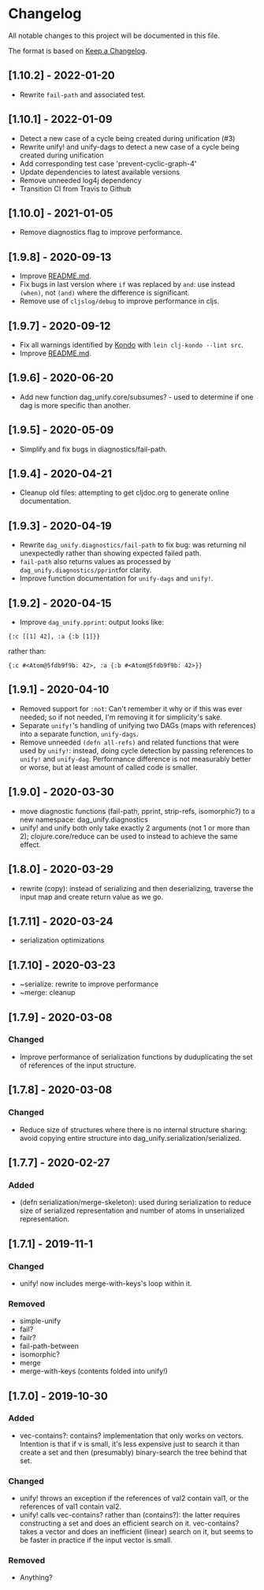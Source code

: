 # Changelog

All notable changes to this project will be documented in this file.

The format is based on [Keep a Changelog](https://keepachangelog.com/en/1.0.0/).

## [1.10.2] - 2022-01-20

- Rewrite `fail-path` and associated test.

## [1.10.1] - 2022-01-09

- Detect a new case of a cycle being created during unification (#3)
- Rewrite unify! and unify-dags to detect a new case of a cycle being created during unification
- Add corresponding test case 'prevent-cyclic-graph-4'
- Update dependencies to latest available versions
- Remove unneeded log4j dependency
- Transition CI from Travis to Github

## [1.10.0] - 2021-01-05

- Remove diagnostics flag to improve performance.

## [1.9.8] - 2020-09-13

- Improve [README.md](README.md).
- Fix bugs in last version where `if` was replaced by `and`: use
  instead `(when)`, not `(and)` where the difference is significant.
- Remove use of `cljslog/debug` to improve performance in cljs.
  
## [1.9.7] - 2020-09-12

- Fix all warnings identified by [Kondo](https://github.com/borkdude/clj-kondo) with `lein clj-kondo --lint src`.
- Improve [README.md](README.md).

## [1.9.6] - 2020-06-20

- Add new function dag_unify.core/subsumes? - used to determine if one dag is more specific than another.

## [1.9.5] - 2020-05-09

- Simplify and fix bugs in diagnostics/fail-path.

## [1.9.4] - 2020-04-21

- Cleanup old files: attempting to get cljdoc.org to generate online documentation.

## [1.9.3] - 2020-04-19
 
- Rewrite `dag_unify.diagnostics/fail-path` to fix bug: was returning nil 
unexpectedly rather than showing expected failed path.
- `fail-path` also returns values as processed by `dag_unify.diagnostics/pprint`for clarity.
- Improve function documentation for `unify-dags` and `unify!`.

## [1.9.2] - 2020-04-15

- Improve `dag_unify.pprint`: output looks like:

```
{:c [[1] 42], :a {:b [1]}}
```

rather than:

```
{:c #<Atom@5fdb9f9b: 42>, :a {:b #<Atom@5fdb9f9b: 42>}}
```

## [1.9.1] - 2020-04-10

- Removed support for `:not`: Can't remember it why or if this was ever needed; so if not needed,
  I'm removing it for simplicity's sake.
- Separate `unify!`'s handling of unifying two DAGs (maps with references) into a separate function, `unify-dags`.
- Remove unneeded `(defn all-refs)` and related functions that were used by `unify!`: instead, doing cycle
  detection by passing references to `unify!` and `unify-dag`. Performance difference is not measurably better
  or worse, but at least amount of called code is smaller.

## [1.9.0] - 2020-03-30

- move diagnostic functions (fail-path, pprint, strip-refs, isomorphic?) to a new namespace: dag_unify.diagnostics
- unify! and unify both only take exactly 2 arguments (not 1 or more than 2); clojure.core/reduce can be used to
  instead to achieve the same effect.

## [1.8.0] - 2020-03-29

- rewrite (copy): instead of serializing and then deserializing, traverse the input map
and create return value as we go.

## [1.7.11] - 2020-03-24

- serialization optimizations

## [1.7.10] - 2020-03-23

- ~serialize: rewrite to improve performance
- ~merge: cleanup

## [1.7.9] - 2020-03-08

### Changed

- Improve performance of serialization functions by duduplicating the set of references of the input structure.

## [1.7.8] - 2020-03-08

### Changed

- Reduce size of structures where there is no internal structure sharing: avoid copying entire structure into
dag_unify.serialization/serialized.

## [1.7.7] - 2020-02-27

### Added

- (defn serialization/merge-skeleton): used during serialization to reduce size of serialized representation
and number of atoms in unserialized representation.

## [1.7.1] - 2019-11-1

### Changed

- unify! now includes merge-with-keys's loop within it.

### Removed

- simple-unify
- fail?
- failr?
- fail-path-between
- isomorphic?
- merge
- merge-with-keys (contents folded into unify!)

## [1.7.0] - 2019-10-30
### Added
- vec-contains?: contains? implementation that only works on vectors. Intention is
that if v is small, it's less expensive just to search it than create a set and then
(presumably) binary-search the tree behind that set.

### Changed
- unify! throws an exception if the references of val2 contain val1, or
the references of val1 contain val2.
- unify! calls vec-contains? rather than (contains?): the latter requires constructing
a set and does an efficient search on it. vec-contains? takes a vector and does an
inefficient (linear) search on it, but seems to be faster in practice if the input vector
is small.

### Removed
- Anything?

